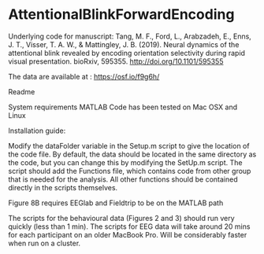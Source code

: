 # AttentionalBlinkForwardEncoding
Underlying code for manuscript: Tang, M. F., Ford, L., Arabzadeh, E., Enns, J. T., Visser, T. A. W., &amp; Mattingley, J. B. (2019). Neural dynamics of the attentional blink revealed by encoding orientation selectivity during rapid visual presentation. bioRxiv, 595355. http://doi.org/10.1101/595355

The data are available at : https://osf.io/f9g6h/

Readme

System requirements 
MATLAB 
Code has been tested on Mac OSX and Linux

Installation guide: 

Modify the dataFolder variable in the Setup.m script to give the location of the code file. By default, the data should be located in the same directory as the code, but you can change this by modifying the SetUp.m script. The script should add the Functions file, which contains code from other group that is needed for the analysis. All other functions should be contained directly in the scripts themselves.

Figure 8B requires EEGlab and Fieldtrip to be on the MATLAB path


The scripts for the behavioural data (Figures 2 and 3) should run very quickly (less than 1 min). The scripts for EEG data will take around 20 mins for each participant on an older MacBook Pro. Will be considerably faster when run on a cluster. 
